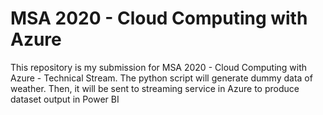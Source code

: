 # MSA 2020 - Cloud Computing with Azure

This repository is my submission for MSA 2020 - Cloud Computing with Azure - Technical Stream. The python script will generate dummy data of weather. Then, it will be sent to streaming service in Azure to produce dataset output in Power BI
